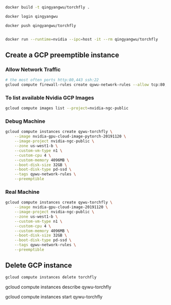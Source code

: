<!-- 
```bash
gcloud compute instances create [INSTANCE_NAME] --preemptible
```

Handling preemption with a shutdown script might be a good solution.

https://cloud.google.com/compute/docs/instances/create-start-preemptible-instance

However, since our model size is often extremely large, the script might not finish before full shutdown. Therefore, we need other solutions.

https://cloud.google.com/compute/docs/instance-groups -->


```bash
docker build -t qingyangwu/torchfly .

docker login qingyangwu

docker push qingyangwu/torchfly
```

```bash

docker run --runtime=nvidia --ipc=host -it --rm qingyangwu/torchfly

```

## Create a GCP preemptible instance

### Allow Network Traffic

```bash
# the most often ports http:80,443 ssh:22
gcloud compute firewall-rules create qywu-network-rules --allow tcp:80,tcp:443,tcp:22,tcp:8080
```

### To list available Nvidia GCP Images

```bash
gcloud compute images list --project=nvidia-ngc-public
```

### Debug Machine

```bash
gcloud compute instances create qywu-torchfly \
    --image nvidia-gpu-cloud-image-pytorch-20191120 \
    --image-project nvidia-ngc-public \
    --zone us-west1-b \
    --custom-vm-type n1 \
    --custom-cpu 4 \
    --custom-memory 4096MB \
    --boot-disk-size 32GB \
    --boot-disk-type pd-ssd \
    --tags qywu-network-rules \
    --preemptible 
```

### Real Machine

```bash
gcloud compute instances create qywu-torchfly \
    --image nvidia-gpu-cloud-image-20191120 \
    --image-project nvidia-ngc-public \
    --zone us-west1-b \
    --custom-vm-type n1 \
    --custom-cpu 4 \
    --custom-memory 4096MB \
    --boot-disk-size 32GB \
    --boot-disk-type pd-ssd \
    --tags qywu-network-rules \
    --preemptible 
```

## Delete GCP instance

```bash
gcloud compute instances delete torchfly
```


gcloud compute instances describe qywu-torchfly

gcloud compute instances start qywu-torchfly
